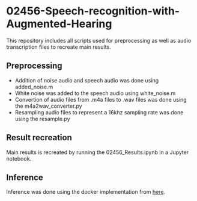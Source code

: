 # 02456-Speech-recognition-with-Augmented-Hearing

This repository includes all scripts used for preprocessing as well as audio transcription files to recreate main results. 

## Preprocessing 
- Addition of noise audio and speech audio was done using added_noise.m 
- White noise was added to the speech audio using white_noise.m
- Convertion of audio files from .m4a files to .wav files was done using the m4a2wav_converter.py
- Resampling audio files to represent a 16khz sampling rate was done using the resample.py 

## Result recreation
Main results is recreated by running the 02456_Results.ipynb in a Jupyter notebook. 

## Inference 
Inference was done using the docker implementation from [here](https://github.com/loretoparisi/wave2vec-recognize-docker). 



